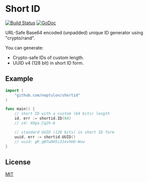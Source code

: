 # Short ID

[![Build Status](https://travis-ci.org/neptulon/shortid.svg?branch=master)](https://travis-ci.org/neptulon/shortid)
[![GoDoc](https://godoc.org/github.com/neptulon/shortid?status.svg)](https://godoc.org/github.com/neptulon/shortid)

URL-Safe Base64 encoded (unpadded) unique ID generator using "crypto/rand".

You can generate:
* Crypto-safe IDs of custom length.
* UUID v4 (128 bit) in short ID form.

## Example

```go
import (
	"github.com/neptulon/shortid"
)

func main() {
	// short ID with a custom (64 bits) length
	id, err := shortid.ID(64)
	// id: XOga_Cq2h-8

	// standard UUID (128 bits) in short ID form
	uuid, err := shortid.UUID()
	// uuid: gK_qBTwDH5i31evhbD-Wvw
}
```

## License

[MIT](LICENSE)
